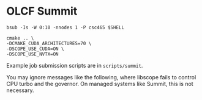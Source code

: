 # OLCF Summit

```
bsub -Is -W 0:10 -nnodes 1 -P csc465 $SHELL
```

```
cmake .. \
-DCMAKE_CUDA_ARCHITECTURES=70 \
-DSCOPE_USE_CUDA=ON \
-DSCOPE_USE_NVTX=ON
```

Example job submission scripts are in `scripts/summit`.

You may ignore messages like the following, where libscope fails to control CPU turbo and the governor.
On managed systems like Summit, this is not necessary.